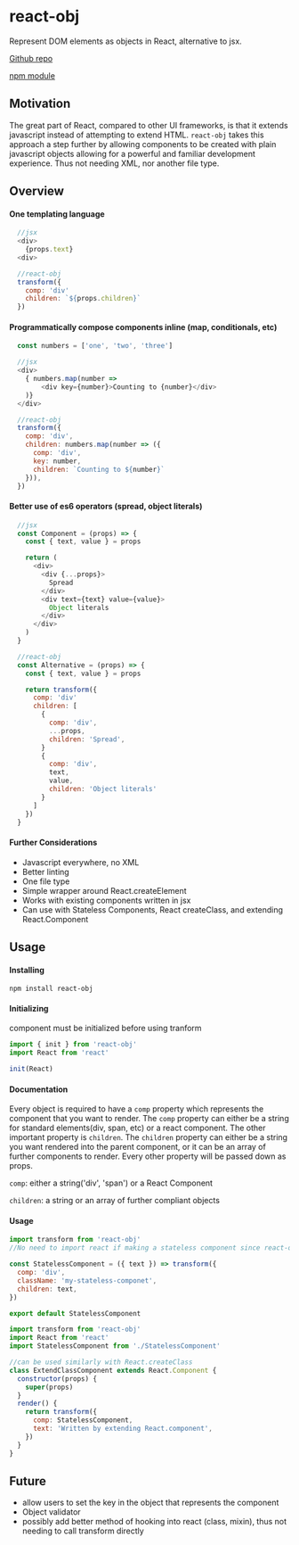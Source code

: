 # react-obj
Represent DOM elements as objects in React, alternative to jsx.

[Github repo](https://github.com/dustinsanders/react-obj)

[npm module](https://www.npmjs.com/package/react-obj)

## Motivation
The great part of React, compared to other UI frameworks, is that it extends javascript instead of attempting to extend HTML. `react-obj` takes this approach a step further by allowing components to be created with plain javascript objects allowing for a powerful and familiar development experience. Thus not needing XML, nor another file type.

## Overview

#### One templating language
```javascript
  //jsx
  <div>
    {props.text}
  <div>

  //react-obj
  transform({
    comp: 'div'
    children: `${props.children}`
  })
```

#### Programmatically compose components inline (map, conditionals, etc)
```javascript
  const numbers = ['one', 'two', 'three']

  //jsx
  <div>
    { numbers.map(number =>
        <div key={number}>Counting to {number}</div>
    )}
  </div>

  //react-obj
  transform({
    comp: 'div',
    children: numbers.map(number => ({
      comp: 'div',
      key: number,
      children: `Counting to ${number}`
    })),
  })
```

#### Better use of es6 operators (spread, object literals)
```javascript
  //jsx
  const Component = (props) => {
    const { text, value } = props

    return (
      <div>
        <div {...props}>
          Spread
        </div>
        <div text={text} value={value}>
          Object literals
        </div>
      </div>
    )
  }

  //react-obj
  const Alternative = (props) => {
    const { text, value } = props

    return transform({
      comp: 'div'
      children: [
        {
          comp: 'div',
          ...props,
          children: 'Spread',
        }
        {
          comp: 'div',
          text,
          value,
          children: 'Object literals'
        }
      ]
    })
  }

```
#### Further Considerations
- Javascript everywhere, no XML
- Better linting
- One file type
- Simple wrapper around React.createElement
- Works with existing components written in jsx
- Can use with Stateless Components, React createClass, and extending React.Component

## Usage

#### Installing
`npm install react-obj`

#### Initializing
component must be initialized before using tranform
```javascript
import { init } from 'react-obj'
import React from 'react'

init(React)
```

#### Documentation
Every object is required to have a `comp` property which represents the component that you want to render. The `comp` property can either be a string for standard elements(div, span, etc) or a react component. The other important property is `children`. The `children` property can either be a string you want rendered into the parent component, or it can be an array of further components to render. Every other property will be passed down as props.

`comp`: either a string('div', 'span') or a React Component

`children`: a string or an array of further compliant objects

#### Usage
```javascript
import transform from 'react-obj'
//No need to import react if making a stateless component since react-obj will use internally

const StatelessComponent = ({ text }) => transform({
  comp: 'div',
  className: 'my-stateless-componet',
  children: text,
})

export default StatelessComponent
```

```javascript
import transform from 'react-obj'
import React from 'react'
import StatelessComponent from './StatelessComponent'

//can be used similarly with React.createClass
class ExtendClassComponent extends React.Component {
  constructor(props) {
    super(props)
  }
  render() {
    return transform({
      comp: StatelessComponent,
      text: 'Written by extending React.component',
    })
  }
}
```

## Future
- allow users to set the key in the object that represents the component
- Object validator
- possibly add better method of hooking into react (class, mixin), thus not needing to call transform directly
